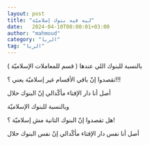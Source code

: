 ```yaml
---
layout: post
title: "ليه فيه بنوك إسلاميّة"
date:   2024-04-10T00:00:01+03:00
author: "mahmoud"
category: "الربا"
tag: "الربا"
---
```



بالنسبة للبنوك اللي عندها ( قسم للمعاملات
الإسلاميّة )

تقصدوا إنّ باقي الأقسام غير إسلاميّة يعني ؟!!!

أصل أنا دار الإفتاء مأكّدالي إنّ البنوك حلال




وبالنسبة للبنوك الإسلاميّة

هل تقصدوا إنّ البنوك التانية مش إسلاميّة ؟!

أصل أنا نفس دار الإفتاء مأكّدالي إنّ نفس البنوك
حلال
